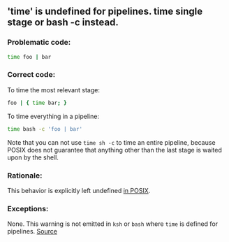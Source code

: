## 'time' is undefined for pipelines. time single stage or bash -c instead.

### Problematic code:

```sh
time foo | bar
```

### Correct code:

To time the most relevant stage:

```sh
foo | { time bar; }
```

To time everything in a pipeline:

```sh
time bash -c 'foo | bar'
```

Note that you can not use `time sh -c` to time an entire pipeline, because POSIX does not guarantee that anything other than the last stage is waited upon by the shell. 

### Rationale:

This behavior is explicitly left undefined [in POSIX](http://pubs.opengroup.org/onlinepubs/9699919799/utilities/time.html).

### Exceptions:

None. This warning is not emitted in `ksh` or `bash` where `time` is defined for pipelines.
[Source](https://github.com/koalaman/shellcheck/wiki/SC2176)

